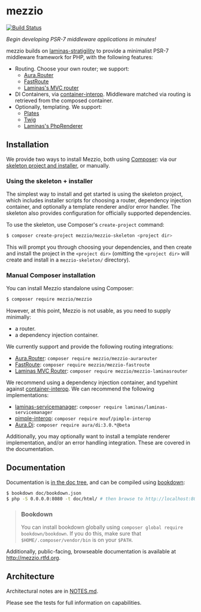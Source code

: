 # mezzio

[![Build Status](https://travis-ci.org/mezzio/mezzio.svg?branch=master)](https://travis-ci.org/mezzio/mezzio)

*Begin developing PSR-7 middleware applications in minutes!*

mezzio builds on [laminas-stratigility](https://github.com/laminas/laminas-stratigility)
to provide a minimalist PSR-7 middleware framework for PHP, with the following
features:

- Routing. Choose your own router; we support:
    - [Aura.Router](https://github.com/auraphp/Aura.Router)
    - [FastRoute](https://github.com/nikic/FastRoute)
    - [Laminas's MVC router](https://github.com/laminas/laminas-mvc)
- DI Containers, via [container-interop](https://github.com/container-interop/container-interop).
  Middleware matched via routing is retrieved from the composed container.
- Optionally, templating. We support:
    - [Plates](http://platesphp.com/)
    - [Twig](http://twig.sensiolabs.org/)
    - [Laminas's PhpRenderer](https://github.com/laminas/laminas-view)

## Installation

We provide two ways to install Mezzio, both using
[Composer](https://getcomposer.org): via our
[skeleton project and installer](https://github.com/mezzio/mezzio-skeleton),
or manually.

### Using the skeleton + installer

The simplest way to install and get started is using the skeleton project, which
includes installer scripts for choosing a router, dependency injection
container, and optionally a template renderer and/or error handler. The skeleton
also provides configuration for officially supported dependencies.

To use the skeleton, use Composer's `create-project` command:

```bash
$ composer create-project mezzio/mezzio-skeleton <project dir>
```

This will prompt you through choosing your dependencies, and then create and
install the project in the `<project dir>` (omitting the `<project dir>` will
create and install in a `mezzio-skeleton/` directory).

### Manual Composer installation

You can install Mezzio standalone using Composer:

```bash
$ composer require mezzio/mezzio
```

However, at this point, Mezzio is not usable, as you need to supply
minimally:

- a router.
- a dependency injection container.

We currently support and provide the following routing integrations:

- [Aura.Router](https://github.com/auraphp/Aura.Router):
  `composer require mezzio/mezzio-aurarouter`
- [FastRoute](https://github.com/nikic/FastRoute):
  `composer require mezzio/mezzio-fastroute`
- [Laminas MVC Router](https://github.com/laminas/laminas-mvc):
  `composer require mezzio/mezzio-laminasrouter`

We recommend using a dependency injection container, and typehint against
[container-interop](https://github.com/container-interop/container-interop). We
can recommend the following implementations:

- [laminas-servicemanager](https://github.com/laminas/laminas-servicemanager):
  `composer require laminas/laminas-servicemanager`
- [pimple-interop](https://github.com/moufmouf/pimple-interop):
  `composer require mouf/pimple-interop`
- [Aura.Di](https://github.com/auraphp/Aura.Di):
  `composer require aura/di:3.0.*@beta`

Additionally, you may optionally want to install a template renderer
implementation, and/or an error handling integration. These are covered in the
documentation.

## Documentation

Documentation is [in the doc tree](doc/), and can be compiled using [bookdown](http://bookdown.io):

```bash
$ bookdown doc/bookdown.json
$ php -S 0.0.0.0:8080 -t doc/html/ # then browse to http://localhost:8080/
```

> ### Bookdown
>
> You can install bookdown globally using `composer global require bookdown/bookdown`. If you do
> this, make sure that `$HOME/.composer/vendor/bin` is on your `$PATH`.

Additionally, public-facing, browseable documentation is available at
http://mezzio.rtfd.org.

## Architecture

Architectural notes are in [NOTES.md](NOTES.md).

Please see the tests for full information on capabilities.
